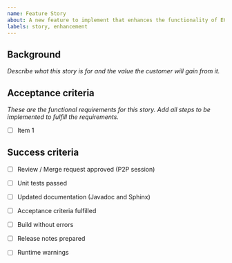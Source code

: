 ```yaml
---
name: Feature Story
about: A new feature to implement that enhances the functionality of EHRbase
labels: story, enhancement
---
```


## Background ##

_Describe what this story is for and the value the customer will gain from it._

## Acceptance criteria ##

_These are the functional requirements for this story. Add all steps to be implemented to fulfill the requirements._

- [ ] Item 1

## Success criteria ##

- [ ] Review / Merge request approved (P2P session)
- [ ] Unit tests passed
- [ ] Updated documentation (Javadoc and Sphinx)
- [ ] Acceptance criteria fulfilled
- [ ] Build without errors
- [ ] Release notes prepared
- [ ] Runtime warnings


